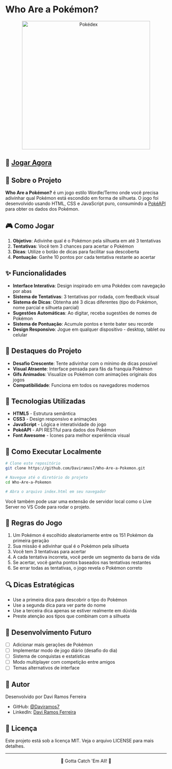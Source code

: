# Who Are a Pokémon?

<div align="center">
  <img src="img/Who are a pokémon Print.png" alt="Pokédex" width="400">
</div>

## 📱 [Jogar Agora](https://daviramos7.github.io/Who-Are-a-Pokemon/)

## 📖 Sobre o Projeto

**Who Are a Pokémon?** é um jogo estilo Wordle/Termo onde você precisa adivinhar qual Pokémon está escondido em forma de silhueta. O jogo foi desenvolvido usando HTML, CSS e JavaScript puro, consumindo a [PokéAPI](https://pokeapi.co/) para obter os dados dos Pokémon.

## 🎮 Como Jogar

1. **Objetivo**: Adivinhe qual é o Pokémon pela silhueta em até 3 tentativas
2. **Tentativas**: Você tem 3 chances para acertar o Pokémon
3. **Dicas**: Utilize o botão de dicas para facilitar sua descoberta
4. **Pontuação**: Ganhe 10 pontos por cada tentativa restante ao acertar

## ✨ Funcionalidades

- **Interface Interativa**: Design inspirado em uma Pokédex com navegação por abas
- **Sistema de Tentativas**: 3 tentativas por rodada, com feedback visual
- **Sistema de Dicas**: Obtenha até 3 dicas diferentes (tipo do Pokémon, nome parcial e silhueta parcial)
- **Sugestões Automáticas**: Ao digitar, receba sugestões de nomes de Pokémon
- **Sistema de Pontuação**: Acumule pontos e tente bater seu recorde
- **Design Responsivo**: Jogue em qualquer dispositivo - desktop, tablet ou celular

## 🌟 Destaques do Projeto

- **Desafio Crescente**: Tente adivinhar com o mínimo de dicas possível
- **Visual Atraente**: Interface pensada para fãs da franquia Pokémon
- **Gifs Animados**: Visualize os Pokémon com animações originais dos jogos
- **Compatibilidade**: Funciona em todos os navegadores modernos

## 🔧 Tecnologias Utilizadas

- **HTML5** - Estrutura semântica
- **CSS3** - Design responsivo e animações
- **JavaScript** - Lógica e interatividade do jogo
- **PokéAPI** - API RESTful para dados dos Pokémon
- **Font Awesome** - Ícones para melhor experiência visual

## 🚀 Como Executar Localmente

```bash
# Clone este repositório
git clone https://github.com/Daviramos7/Who-Are-a-Pokemon.git

# Navegue até o diretório do projeto
cd Who-Are-a-Pokemon

# Abra o arquivo index.html em seu navegador
```

Você também pode usar uma extensão de servidor local como o Live Server no VS Code para rodar o projeto.

## 📜 Regras do Jogo

1. Um Pokémon é escolhido aleatoriamente entre os 151 Pokémon da primeira geração
2. Sua missão é adivinhar qual é o Pokémon pela silhueta
3. Você tem 3 tentativas para acertar
4. A cada tentativa incorreta, você perde um segmento da barra de vida
5. Se acertar, você ganha pontos baseados nas tentativas restantes
6. Se errar todas as tentativas, o jogo revela o Pokémon correto

## 🔍 Dicas Estratégicas

- Use a primeira dica para descobrir o tipo do Pokémon
- Use a segunda dica para ver parte do nome
- Use a terceira dica apenas se estiver realmente em dúvida
- Preste atenção aos tipos que combinam com a silhueta

## 🧠 Desenvolvimento Futuro

- [ ] Adicionar mais gerações de Pokémon
- [ ] Implementar modo de jogo diário (desafio do dia)
- [ ] Sistema de conquistas e estatísticas
- [ ] Modo multiplayer com competição entre amigos
- [ ] Temas alternativos de interface

## 👤 Autor

Desenvolvido por Davi Ramos Ferreira

- GitHub: [@Daviramos7](https://github.com/Daviramos7)
- LinkedIn: [Davi Ramos Ferreira](https://www.linkedin.com/in/davi-ramos-ferreira-325354294/)

## 📝 Licença

Este projeto está sob a licença MIT. Veja o arquivo LICENSE para mais detalhes.

---

<div align="center">
  <p>🔴 Gotta Catch 'Em All! 🔴</p>
</div>

